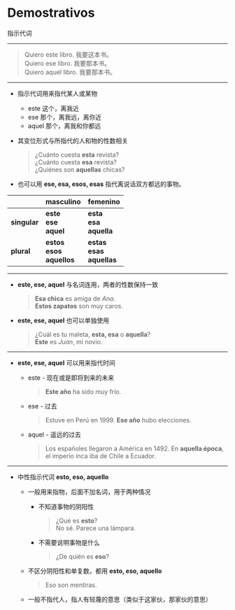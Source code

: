 # Demostrativos
指示代词

----

> Quiero este libro. 我要这本书。<br>
> Quiero ese libro. 我要那本书。<br>
> Quiero aquel libro. 我要那本书。<br>

-----

- 指示代词用来指代某人或某物
  - este 这个，离我近
  - ese 那个，离我远，离你近
  - aquel 那个，离我和你都远
- 其变位形式与所指代的人和物的性数相关
  > ¿Cuánto cuesta __esta__ revista? <br>
  > ¿Cuánto cuesta __esa__ revista? <br>
  > ¿Quiénes son __aquellas__ chicas? <br>

- 也可以用 **ese, esa, esos, esas** 指代离说话双方都远的事物。

| | masculino | femenino |
| --- | --- | --- |
| **singular** | **este** <br> **ese** <br> **aquel** | **esta** <br> **esa** <br> **aquella** |
| **plural** | **estos** <br> **esos** <br> **aquellos** | **estas**　<br> **esas** <br> **aquellas** |

-----

- **este, ese, aquel** 与名词连用，两者的性数保持一致
  > **Esa chica** es amiga de _Ana_. <br>
  > **Estos zapatos** son muy caros.

- **este, ese, aquel** 也可以单独使用
  > ¿Cuál es tu maleta, **esta, esa** o **aquella**? <br>
  > **Este** es _Juan_, mi novio.

-----

- **este, ese, aquel** 可以用来指代时间
  - este - 现在或是即将到来的未来
    > **Este año** ha sido muy frío.

  - ese - 过去
    > Estuve en Perú en 1999. **Ese año** hubo elecciones.

  - aquel - 遥远的过去
    > Los españoles llegaron a América en 1492. En **aquella época**, el imperio inca iba de Chile a Ecuador.


-----

- 中性指示代词 **esto, eso, aquello**
  - 一般用来指物，后面不加名词，用于两种情况
    - 不知道事物的阴阳性
      > ¿Qué es **esto**? <br>
      > No sé. Parece una lámpara.

    - 不需要说明事物是什么
      > ¿De quién es **eso**?

  - 不区分阴阳性和单复数，都用 **esto, eso, aquello**
    > Eso son mentiras.

  - 一般不指代人，指人有轻蔑的意思（类似于这家伙，那家伙的意思）

